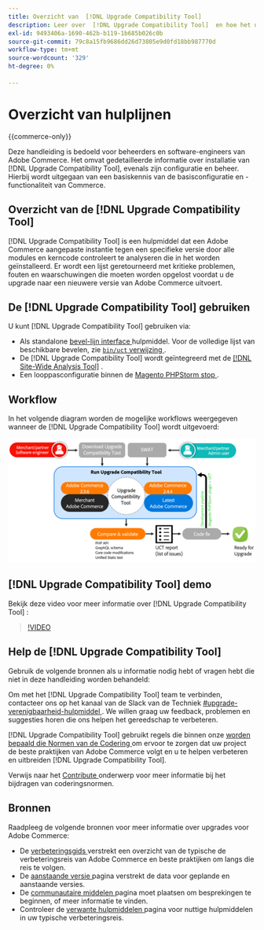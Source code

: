 ```yaml
---
title: Overzicht van  [!DNL Upgrade Compatibility Tool]
description: Leer over  [!DNL Upgrade Compatibility Tool]  en hoe het u met uw project van Adobe Commerce kan helpen.
exl-id: 9493406a-1690-462b-b119-1b685b026c0b
source-git-commit: 79c8a15fb9686dd26d73805e9d0fd18bb987770d
workflow-type: tm+mt
source-wordcount: '329'
ht-degree: 0%

---
```


# Overzicht van hulplijnen

{{commerce-only}}

Deze handleiding is bedoeld voor beheerders en software-engineers van Adobe Commerce. Het omvat gedetailleerde informatie over installatie van [!DNL Upgrade Compatibility Tool], evenals zijn configuratie en beheer. Hierbij wordt uitgegaan van een basiskennis van de basisconfiguratie en -functionaliteit van Commerce.

## Overzicht van de [!DNL Upgrade Compatibility Tool]

[!DNL Upgrade Compatibility Tool] is een hulpmiddel dat een Adobe Commerce aangepaste instantie tegen een specifieke versie door alle modules en kerncode controleert te analyseren die in het worden geïnstalleerd. Er wordt een lijst geretourneerd met kritieke problemen, fouten en waarschuwingen die moeten worden opgelost voordat u de upgrade naar een nieuwere versie van Adobe Commerce uitvoert.

## De [!DNL Upgrade Compatibility Tool] gebruiken

U kunt [!DNL Upgrade Compatibility Tool] gebruiken via:

- Als standalone [ bevel-lijn interface ](../upgrade-compatibility-tool/run.md) hulpmiddel. Voor de volledige lijst van beschikbare bevelen, zie [`bin/uct` verwijzing ](../../tools/reference/uct.md).
- De [!DNL Upgrade Compatibility Tool] wordt geïntegreerd met de [[!DNL Site-Wide Analysis Tool]](../upgrade-compatibility-tool/integrate-analysis-tool.md) .
- Een looppasconfiguratie binnen de [ Magento PHPStorm stop ](../upgrade-compatibility-tool/run-configuration-phpstorm-plugin.md).

## Workflow

In het volgende diagram worden de mogelijke workflows weergegeven wanneer de [!DNL Upgrade Compatibility Tool] wordt uitgevoerd:

![[!DNL Upgrade Compatibility Tool] Diagram ](../../assets/upgrade-guide/uct-diagram-v5.png)

## [!DNL Upgrade Compatibility Tool] demo

Bekijk deze video voor meer informatie over [!DNL Upgrade Compatibility Tool] :

>[!VIDEO](https://video.tv.adobe.com/v/341245?quality=12)

## Help de [!DNL Upgrade Compatibility Tool]

Gebruik de volgende bronnen als u informatie nodig hebt of vragen hebt die niet in deze handleiding worden behandeld:

Om met het [!DNL Upgrade Compatibility Tool] team te verbinden, contacteer ons op het kanaal van de Slack van de Techniek [ #upgrade-verenigbaarheid-hulpmiddel ](https://magentocommeng.slack.com/archives/C019Y143U9F). We willen graag uw feedback, problemen en suggesties horen die ons helpen het gereedschap te verbeteren.

[!DNL Upgrade Compatibility Tool] gebruikt regels die binnen onze [ worden bepaald die Normen van de Codering ](https://developer.adobe.com/commerce/php/coding-standards/) om ervoor te zorgen dat uw project de beste praktijken van Adobe Commerce volgt en u te helpen verbeteren en uitbreiden [!DNL Upgrade Compatibility Tool].

Verwijs naar het [ Contribute ](https://developer.adobe.com/commerce/php/coding-standards/contributing/) onderwerp voor meer informatie bij het bijdragen van coderingsnormen.

## Bronnen

Raadpleeg de volgende bronnen voor meer informatie over upgrades voor Adobe Commerce:

- De [ verbeteringsgids ](../overview.md) verstrekt een overzicht van de typische de verbeteringsreis van Adobe Commerce en beste praktijken om langs die reis te volgen.
- De [ aanstaande versie ](https://experienceleague.adobe.com/nl/docs/commerce-operations/release/planning/schedule) pagina verstrekt de data voor geplande en aanstaande versies.
- De [ communautaire middelen ](https://developer.adobe.com/commerce/contributor/community/) pagina moet plaatsen om besprekingen te beginnen, of meer informatie te vinden.
- Controleer de [ verwante hulpmiddelen ](../upgrade-compatibility-tool/related-tools.md) pagina voor nuttige hulpmiddelen in uw typische verbeteringsreis.
